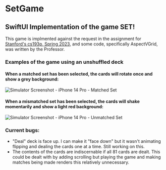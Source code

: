 # SetGame
## SwiftUI Implementation of the game SET!

This game is implmented against the request in the assignment for [Stanford's cs193p, Spring 2023](https://cs193p.sites.stanford.edu/2023), and some code, specifically AspectVGrid, was written by the Professor.

### Examples of the game using an unshuffled deck

#### When a matched set has been selected, the cards will rotate once and show a grey background:

![Simulator Screenshot - iPhone 14 Pro - Matched Set](https://github.com/theonlygnome/SetGame/assets/95313083/54ec1fb4-9d0c-458a-b3bb-701429df4e97)

#### When a mismatched set has been selected, the cards will shake momentarily and show a light red background:

![Simulator Screenshot - iPhone 14 Pro - Unmatched Set](https://github.com/theonlygnome/SetGame/assets/95313083/da580140-a42c-4802-9f29-9b16cb1c90e6)

### Current bugs:
* "Deal" deck is face up.  I can make it "face down" but it wasn't animating flipping and dealing the cards one at a time.  Still working on this.
* The contents of the cards are indiscernable if all 81 cards are dealt.  This could be dealt with by adding scrolling but playing the game and making matches being made renders this relatively unnecessary. 

